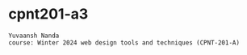 # cpnt201-a3

    Yuvaansh Nanda
    course: Winter 2024 web design tools and techniques (CPNT-201-A)
